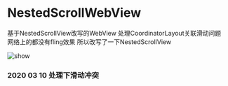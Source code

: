 # NestedScrollWebView
基于NestedScrollView改写的WebView 处理CoordinatorLayout关联滑动问题
网络上的都没有fling效果 所以改写了一下NestedScrollView

<img src="https://github.com/Tijn1314/NestedScrollWebView/blob/master/pic/device.gif" alt="show" />

### 2020 03 10 处理下滑动冲突

